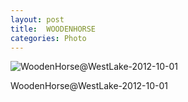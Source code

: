 ```yaml
---
layout: post
title:  WOODENHORSE
categories: Photo
---
```


![WoodenHorse@WestLake-2012-10-01](http://7xkj65.com1.z0.glb.clouddn.com/WoodenHorse@WestLake-2012-10-01)

WoodenHorse@WestLake-2012-10-01